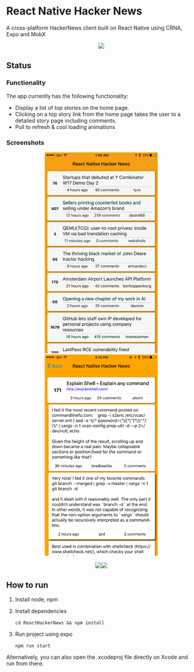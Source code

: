# React Native Hacker News

A cross-platform HackerNews client built on React Native using CRNA, Expo and MobX

<p align="center"><a href="https://exp.host/@gejose/hacker-news"><img src="https://raw.githubusercontent.com/G2Jose/ReactHackerNews/master/screenshots/expo.png" width="600" /></a></p>

## Status

### Functionality 
The app currently has the following functionality:

- Display a list of top stories on the home page.
- Clicking on a top story link from the home page takes the user to a detailed story page including comments.
- Pull to refresh & cool loading animations

### Screenshots
<p align="center">
<img src="https://raw.githubusercontent.com/G2Jose/ReactNative-HackerNews/master/screenshots/headlines.png" width="300" /> <img src="https://raw.githubusercontent.com/G2Jose/ReactNative-HackerNews/master/screenshots/story.png" width="300" />
</p>
<p align="center"><img src="https://raw.githubusercontent.com/G2Jose/ReactNative-HackerNews/master/screenshots/loading_headlines.png" width="300" /><img src="https://raw.githubusercontent.com/G2Jose/ReactNative-HackerNews/master/screenshots/loading_story.png" width="300" /></p>

## How to run
1. Install node, npm
2. Install dependencies

    ```
    cd ReactHackerNews && npm install
    ```

3. Run project using expo
    
    ```
    npm run start
    ```

Alternatively, you can also open the .xcodeproj file directly on Xcode and run from there.
